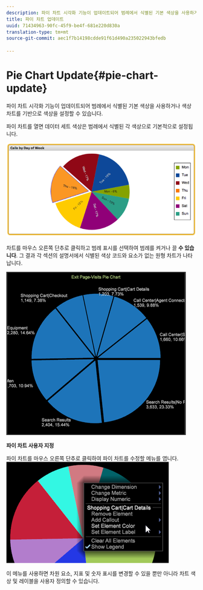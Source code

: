 ```yaml
---
description: 파이 차트 시각화 기능이 업데이트되어 범례에서 식별된 기본 색상을 사용하거나 색상 차트를 기반으로 색상을 설정할 수 있습니다.
title: 파이 차트 업데이트
uuid: 71434963-90fc-45f9-be4f-681e220d830a
translation-type: tm+mt
source-git-commit: aec1f7b14198cdde91f61d490a235022943bfedb

---
```



# Pie Chart Update{#pie-chart-update}

파이 차트 시각화 기능이 업데이트되어 범례에서 식별된 기본 색상을 사용하거나 색상 차트를 기반으로 색상을 설정할 수 있습니다.

파이 차트를 열면 데이터 세트 색상은 범례에서 식별된 각 색상으로 기본적으로 설정됩니다.

![](assets/pie_chart.png)

차트를 마우스 오른쪽 단추로 클릭하고 범례 표시를 선택하여 범례를 켜거나 끌 **수 있습니다**. 그 결과 각 섹션의 설명서에서 식별된 색상 코드와 요소가 없는 원형 차트가 나타납니다.

![](assets/pie_chart_no_legend.png)

**파이 차트 사용자 지정**

파이 차트를 마우스 오른쪽 단추로 클릭하여 파이 차트를 수정할 메뉴를 엽니다. ![](assets/pie_chart_menu.png)

이 메뉴를 사용하면 차원 요소, 지표 및 숫자 표시를 변경할 수 있을 뿐만 아니라 차트 색상 및 레이블을 사용자 정의할 수 있습니다.
